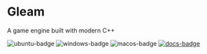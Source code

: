 # Gleam
A game engine built with modern C++

![ubuntu-badge](https://github.com/shlomnissan/gleam-engine/actions/workflows/ubuntu.yml/badge.svg)
![windows-badge](https://github.com/shlomnissan/gleam-engine/actions/workflows/windows.yml/badge.svg)
![macos-badge](https://github.com/shlomnissan/gleam-engine/actions/workflows/macos.yml/badge.svg)
[![docs-badge](https://img.shields.io/badge/docs-online-blue.svg)](https://shlomnissan.github.io/gleam-engine/)
